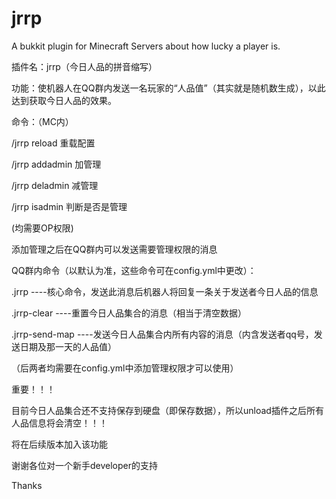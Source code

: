 # jrrp

A bukkit plugin for Minecraft Servers about how lucky a player is.

插件名：jrrp（今日人品的拼音缩写）

功能：使机器人在QQ群内发送一名玩家的“人品值”（其实就是随机数生成），以此达到获取今日人品的效果。


命令：（MC内）

/jrrp reload                 重载配置

/jrrp addadmin <qqid>          加管理

/jrrp deladmin <qqid>          减管理

/jrrp isadmin <qqid>    判断是否是管理

(均需要OP权限)

添加管理之后在QQ群内可以发送需要管理权限的消息

QQ群内命令（以默认为准，这些命令可在config.yml中更改）：

.jrrp ----核心命令，发送此消息后机器人将回复一条关于发送者今日人品的信息

.jrrp-clear ----重置今日人品集合的消息（相当于清空数据）

.jrrp-send-map ----发送今日人品集合内所有内容的消息（内含发送者qq号，发送日期及那一天的人品值）

（后两者均需要在config.yml中添加管理权限才可以使用）

重要！！！

目前今日人品集合还不支持保存到硬盘（即保存数据），所以unload插件之后所有人品信息将会清空！！！

将在后续版本加入该功能

谢谢各位对一个新手developer的支持

Thanks

